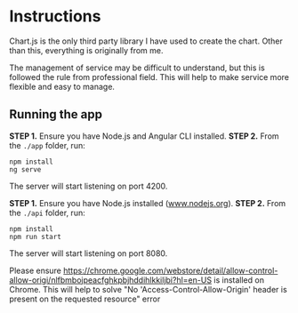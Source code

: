 # Instructions

Chart.js is the only third party library I have used to create the chart. Other than this, everything is originally from me.

The management of service may be difficult to understand, but this is followed the rule from professional field. This will help to make service more flexible and easy to manage.

## Running the app

**STEP 1.** Ensure you have Node.js and Angular CLI installed.
**STEP 2.** From the `./app` folder, run:
```
npm install
ng serve
```

The server will start listening on port 4200.

**STEP 1.** Ensure you have Node.js installed (www.nodejs.org).
**STEP 2.** From the `./api` folder, run:
```
npm install
npm run start
```

The server will start listening on port 8080.

Please ensure https://chrome.google.com/webstore/detail/allow-control-allow-origi/nlfbmbojpeacfghkpbjhddihlkkiljbi?hl=en-US is installed on Chrome.
This will help to solve "No 'Access-Control-Allow-Origin' header is present on the requested resource" error
